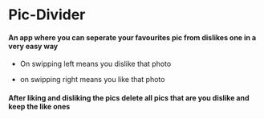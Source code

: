 # Pic-Divider

#### An app where you can seperate your favourites pic from dislikes one in a very easy way


- On swipping left means you dislike that photo

- on swipping right means you like that photo

#### After liking and disliking the pics delete all pics that are you dislike and keep the like ones
